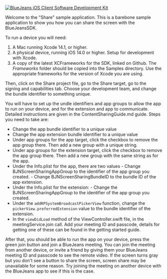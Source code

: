 [![BlueJeans iOS Client Software Development Kit](https://user-images.githubusercontent.com/23289872/127987669-3842046b-2f08-46e4-9949-6bf0cdb45d95.png "BlueJeans iOS Client Software Development Kit Sample App")](https://www.bluejeans.com "BlueJeans iOS Client Software Development Kit")

Welcome to the "Share" sample application. This is a barebone sample application to show you how you can share the screen with the BlueJeansSDK.

To run a device you will need:

1. A Mac running Xcode 14.1, or higher.
2. A physical device, running iOS 14.0 or higher. Setup for development with Xcode.
3. A copy of the latest XCFrameworks for the SDK, linked on Github. The *Frameworks* folder should be copied into the Samples directory. Use the appropriate frameworks for the version of Xcode you are using.

Then, click on the Share project file, go to the Share target, go to the signing and capabilities tab. Choose your development team, and change the bundle identifier to something unique.

You will have to set up the undle identifiers and app groups to allow the app to run on your device, and for the extension and app to communicate. Detailed instructions are given in the ContentSharingGuide.md guide. Steps you need to take are:

- Change the app bundle identifier to a unique value
- Change the app extension bundle identifier to a unique value
- Under app groups for the app target, click the checkbox to remove the app group there. Then add a new group with a unique string.
- Under app groups for the extension target, click the checkbox to remove the app group there. Then add a new group with the same string as for the app.
- Under the Info.plist for the app, there are two values
        - Change BJNScreenSharingAppGroup to the identifier of the app group you created.
        - Change BJNScreenSharingBundleID to the bundle ID of the app extension.
- Under the Info.plist for the extension:
        - Change the BJNScreenSharingAppGroup to the identifier of the app group you created.
- Under the `addRPSystemBroadcastPickerView` function, change the `pickerView.preferredExtension` value to the bundle identifier of the extension.
- In the `viewDidLoad` method of the ViewController.swift file, in the meetingService.join call. Add your meeting ID and passcode, details for getting one of these can be found in the getting started guide.

After that, you should be able to run the app on your device, press the green join button and join a BlueJeans meeting. You can join the meeting from another device, or invite a friend by giving them your BlueJeans meeting ID and passcode to see the remote video. If the screen turns gray but you don't see a button to share the screen, screen share may be unavailable for some reason. Try joining the meeting on another device with the BlueJeans app to see if this is the case.

